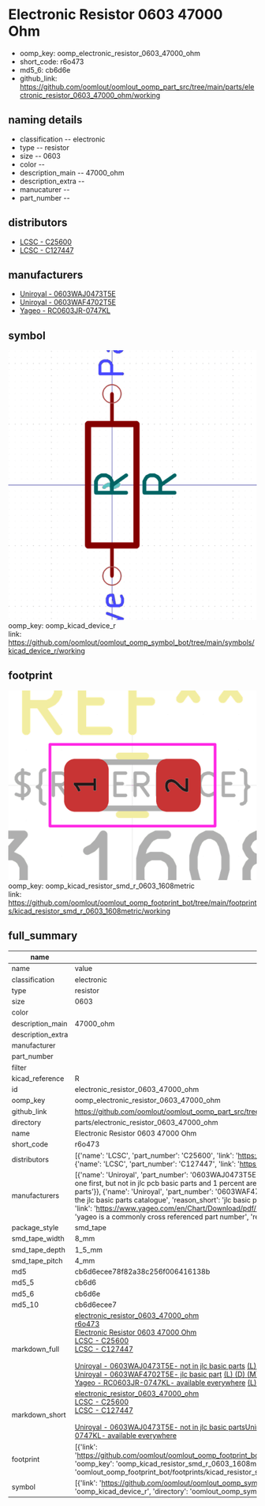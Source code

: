 # Electronic Resistor 0603 47000 Ohm

  
* oomp_key: oomp_electronic_resistor_0603_47000_ohm 
* short_code: r6o473
* md5_6: cb6d6e  
* github_link: https://github.com/oomlout/oomlout_oomp_part_src/tree/main/parts/electronic_resistor_0603_47000_ohm/working  
## naming details
* classification -- electronic
* type -- resistor
* size -- 0603
* color -- 
* description_main -- 47000_ohm
* description_extra -- 
* manucaturer -- 
* part_number -- 

## distributors
* [LCSC - C25600](https://lcsc.com/product-detail/C25600.html)  
* [LCSC - C127447](https://lcsc.com/product-detail/C127447.html)  

## manufacturers
* [Uniroyal - 0603WAJ0473T5E]()  
* [Uniroyal - 0603WAF4702T5E]()  
* [Yageo - RC0603JR-0747KL](https://www.yageo.com/en/Chart/Download/pdf/RC0603JR-0747KL)  

## symbol

![](symbol/0/working/working_600.png)  
oomp_key: oomp_kicad_device_r  
link: https://github.com/oomlout/oomlout_oomp_symbol_bot/tree/main/symbols/kicad_device_r/working  

## footprint

![](footprint/0/working/working_600.png)  
oomp_key: oomp_kicad_resistor_smd_r_0603_1608metric  
link: https://github.com/oomlout/oomlout_oomp_footprint_bot/tree/main/footprints/kicad_resistor_smd_r_0603_1608metric/working  

## full_summary
| name | value | 
| --- | --- | 
| name | value | 
| classification | electronic | 
| type | resistor | 
| size | 0603 | 
| color |  | 
| description_main | 47000_ohm | 
| description_extra |  | 
| manufacturer |  | 
| part_number |  | 
| filter |  | 
| kicad_reference | R | 
| id | electronic_resistor_0603_47000_ohm | 
| oomp_key | oomp_electronic_resistor_0603_47000_ohm | 
| github_link | https://github.com/oomlout/oomlout_oomp_part_src/tree/main/parts/electronic_resistor_0603_47000_ohm/working | 
| directory | parts/electronic_resistor_0603_47000_ohm | 
| name | Electronic Resistor 0603 47000 Ohm | 
| short_code | r6o473 | 
| distributors | [{'name': 'LCSC', 'part_number': 'C25600', 'link': 'https://lcsc.com/product-detail/C25600.html', 'id': 'distributor_lcsc'}, {'name': 'LCSC', 'part_number': 'C127447', 'link': 'https://lcsc.com/product-detail/C127447.html', 'id': 'distributor_lcsc'}] | 
| manufacturers | [{'name': 'Uniroyal', 'part_number': '0603WAJ0473T5E', 'link': '', 'id': 'manufacturer_uniroyal', 'note': {'reason': 'did this one first, but not in jlc pcb basic parts and 1 percent are and they are the same price', 'reason_short': 'not in jlc basic parts'}}, {'name': 'Uniroyal', 'part_number': '0603WAF4702T5E', 'link': '', 'id': 'manufacturer_uniroyal', 'note': {'reason': 'in the jlc basic parts catalogue', 'reason_short': 'jlc basic part'}}, {'name': 'Yageo', 'part_number': 'RC0603JR-0747KL', 'link': 'https://www.yageo.com/en/Chart/Download/pdf/RC0603JR-0747KL', 'id': 'manufacturer_yageo', 'note': {'reason': 'yageo is a commonly cross referenced part number', 'reason_short': 'available everywhere'}}] | 
| package_style | smd_tape | 
| smd_tape_width | 8_mm | 
| smd_tape_depth | 1_5_mm | 
| smd_tape_pitch | 4_mm | 
| md5 | cb6d6ecee78f82a38c256f006416138b | 
| md5_5 | cb6d6 | 
| md5_6 | cb6d6e | 
| md5_10 | cb6d6ecee7 | 
| markdown_full | [electronic_resistor_0603_47000_ohm](https://github.com/oomlout/oomlout_oomp_part_src/tree/main/parts/electronic_resistor_0603_47000_ohm/working)<br>[r6o473](https://github.com/oomlout/oomlout_oomp_part_src/tree/main/parts/electronic_resistor_0603_47000_ohm/working)<br>[Electronic Resistor 0603 47000 Ohm](https://github.com/oomlout/oomlout_oomp_part_src/tree/main/parts/electronic_resistor_0603_47000_ohm/working)<br>[LCSC - C25600<br>](https://lcsc.com/product-detail/C25600.html)[LCSC - C127447<br>](https://lcsc.com/product-detail/C127447.html)<br>[Uniroyal - 0603WAJ0473T5E- not in jlc basic parts]() [(L)  ](https://www.lcsc.com/search?q=0603WAJ0473T5E)[(D)  ](https://www.digikey.com/en/products?keywords=0603WAJ0473T5E)[(M)  ](https://www.mouser.com/Search/Refine?Keyword=0603WAJ0473T5E)[(N)  ](https://www.newark.com/search?st=0603WAJ0473T5E)[(SZ)  ](https://so.szlcsc.com/global.html?k=0603WAJ0473T5E)<br>[Uniroyal - 0603WAF4702T5E- jlc basic part]() [(L)  ](https://www.lcsc.com/search?q=0603WAF4702T5E)[(D)  ](https://www.digikey.com/en/products?keywords=0603WAF4702T5E)[(M)  ](https://www.mouser.com/Search/Refine?Keyword=0603WAF4702T5E)[(N)  ](https://www.newark.com/search?st=0603WAF4702T5E)[(SZ)  ](https://so.szlcsc.com/global.html?k=0603WAF4702T5E)<br>[Yageo - RC0603JR-0747KL- available everywhere](https://www.yageo.com/en/Chart/Download/pdf/RC0603JR-0747KL) [(L)  ](https://www.lcsc.com/search?q=RC0603JR-0747KL)[(D)  ](https://www.digikey.com/en/products?keywords=RC0603JR-0747KL)[(M)  ](https://www.mouser.com/Search/Refine?Keyword=RC0603JR-0747KL)[(N)  ](https://www.newark.com/search?st=RC0603JR-0747KL)[(SZ)  ](https://so.szlcsc.com/global.html?k=RC0603JR-0747KL)<br> | 
| markdown_short | [electronic_resistor_0603_47000_ohm](https://github.com/oomlout/oomlout_oomp_part_src/tree/main/parts/electronic_resistor_0603_47000_ohm/working)<br>[LCSC - C25600<br>](https://lcsc.com/product-detail/C25600.html)[LCSC - C127447<br>](https://lcsc.com/product-detail/C127447.html)<br>[Uniroyal - 0603WAJ0473T5E- not in jlc basic parts]()[Uniroyal - 0603WAF4702T5E- jlc basic part]()[Yageo - RC0603JR-0747KL- available everywhere](https://www.yageo.com/en/Chart/Download/pdf/RC0603JR-0747KL) | 
| footprint | [{'link': 'https://github.com/oomlout/oomlout_oomp_footprint_bot/tree/main/foootprntss/kicad_resistor_smd_r_0603_1608metric', 'oomp_key': 'oomp_kicad_resistor_smd_r_0603_1608metric', 'directory': 'oomlout_oomp_footprint_bot/footprints/kicad_resistor_smd_r_0603_1608metric//working/working.kicad_mod'}] | 
| symbol | [{'link': 'https://github.com/oomlout/oomlout_oomp_symbol_bot/tree/main/symbols/kicad_device_r', 'oomp_key': 'oomp_kicad_device_r', 'directory': 'oomlout_oomp_symbol_bot/symbols/kicad_device_r//working/working.kicad_sym'}] | 
